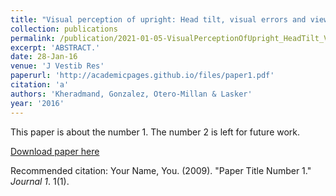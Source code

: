 ```yaml
---
title: "Visual perception of upright: Head tilt, visual errors and viewing eye."
collection: publications
permalink: /publication/2021-01-05-VisualPerceptionOfUpright_HeadTilt_VisualErrorsAndViewingEye_
excerpt: 'ABSTRACT.'
date: 28-Jan-16
venue: 'J Vestib Res'
paperurl: 'http://academicpages.github.io/files/paper1.pdf'
citation: 'a'
authors: 'Kheradmand, Gonzalez, Otero-Millan & Lasker'
year: '2016'
---
```

This paper is about the number 1. The number 2 is left for future work.

[Download paper here](http://academicpages.github.io/files/paper1.pdf)

Recommended citation: Your Name, You. (2009). "Paper Title Number 1." <i>Journal 1</i>. 1(1).
